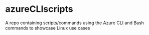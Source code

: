 # azureCLIscripts
A repo containing scripts/commands using the Azure CLI and Bash commands to showcase Linux use cases
